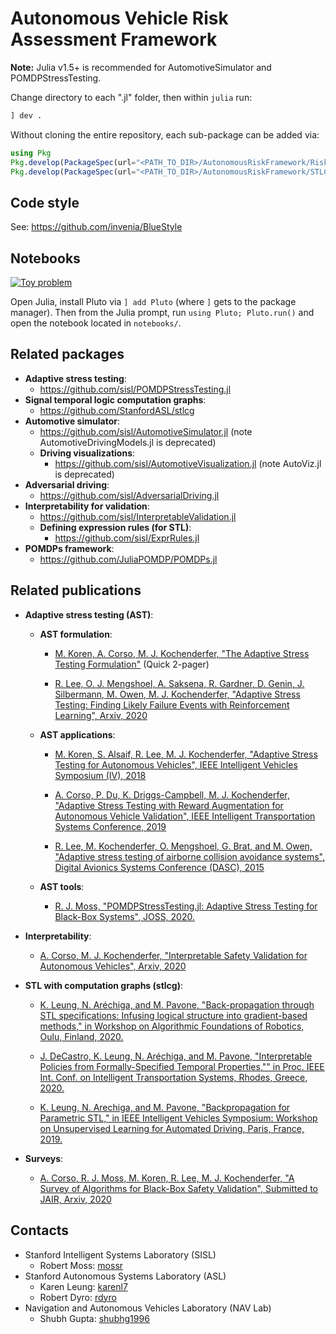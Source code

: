 # Autonomous Vehicle Risk Assessment Framework

**Note:** Julia v1.5+ is recommended for AutomotiveSimulator and POMDPStressTesting.

Change directory to each ".jl" folder, then within `julia` run:
```julia
] dev .
```

Without cloning the entire repository, each sub-package can be added via:
```julia
using Pkg
Pkg.develop(PackageSpec(url="<PATH_TO_DIR>/AutonomousRiskFramework/RiskSimulator.jl"))
Pkg.develop(PackageSpec(url="<PATH_TO_DIR>/AutonomousRiskFramework/STLCG.jl"))
```

## Code style

See: https://github.com/invenia/BlueStyle

## Notebooks
[![Toy problem](https://img.shields.io/badge/pluto-running%20example-8c1515)](./notebooks/automotive_notebook.jl)

Open Julia, install Pluto via `] add Pluto` (where `]` gets to the package manager). Then from the Julia prompt, run `using Pluto; Pluto.run()` and open the notebook located in `notebooks/`. 


## Related packages
- **Adaptive stress testing**:
    - https://github.com/sisl/POMDPStressTesting.jl
- **Signal temporal logic computation graphs**:
    - https://github.com/StanfordASL/stlcg
- **Automotive simulator**:
    - https://github.com/sisl/AutomotiveSimulator.jl (note AutomotiveDrivingModels.jl is deprecated)
    - **Driving visualizations**:
        - https://github.com/sisl/AutomotiveVisualization.jl (note AutoViz.jl is deprecated)
- **Adversarial driving**:
    - https://github.com/sisl/AdversarialDriving.jl
- **Interpretability for validation**:
    - https://github.com/sisl/InterpretableValidation.jl
    - **Defining expression rules (for STL)**:
        - https://github.com/sisl/ExprRules.jl
- **POMDPs framework**:
    - https://github.com/JuliaPOMDP/POMDPs.jl

## Related publications
- **Adaptive stress testing (AST)**:
    - **AST formulation**:
        - [M. Koren, A. Corso, M. J. Kochenderfer, "The Adaptive Stress Testing Formulation"](https://arxiv.org/abs/2004.04293) (Quick 2-pager)

        - [R. Lee, O. J. Mengshoel, A. Saksena, R. Gardner, D. Genin, J. Silbermann, M. Owen, M. J. Kochenderfer, "Adaptive Stress Testing: Finding Likely Failure Events with Reinforcement Learning", Arxiv, 2020](https://arxiv.org/abs/1811.02188)

    - **AST applications**:
        - [M. Koren, S. Alsaif, R. Lee, M. J. Kochenderfer, "Adaptive Stress Testing for Autonomous Vehicles", IEEE Intelligent Vehicles Symposium (IV), 2018](https://ieeexplore.ieee.org/stamp/stamp.jsp?arnumber=8500400)

        - [A. Corso, P. Du, K. Driggs-Campbell, M. J. Kochenderfer, "Adaptive Stress Testing with Reward Augmentation for Autonomous Vehicle Validation", IEEE Intelligent Transportation Systems Conference, 2019](https://arxiv.org/abs/1908.01046)

        - [R. Lee, M. Kochenderfer, O. Mengshoel, G. Brat, and M. Owen, "Adaptive stress testing of airborne collision avoidance systems", Digital Avionics Systems Conference (DASC), 2015](https://ieeexplore.ieee.org/document/7311613)
    - **AST tools**:
        - [R. J. Moss, "POMDPStressTesting.jl: Adaptive Stress Testing for Black-Box Systems", JOSS, 2020.](https://github.com/sisl/POMDPStressTesting.jl/blob/master/joss/paper.pdf)

- **Interpretability**:
    - [A. Corso, M. J. Kochenderfer, "Interpretable Safety Validation for Autonomous Vehicles", Arxiv, 2020](https://arxiv.org/abs/2004.06805)

- **STL with computation graphs (stlcg)**:
    - [K. Leung, N. Aréchiga, and M. Pavone, "Back-propagation through STL specifications: Infusing logical structure into gradient-based methods," in Workshop on Algorithmic Foundations of Robotics, Oulu, Finland, 2020.](https://arxiv.org/abs/2008.00097)

    - [J. DeCastro, K. Leung, N. Aréchiga, and M. Pavone, "Interpretable Policies from Formally-Specified Temporal Properties,"" in Proc. IEEE Int. Conf. on Intelligent Transportation Systems, Rhodes, Greece, 2020.](http://asl.stanford.edu/wp-content/papercite-data/pdf/DeCastro.Leung.ea.ITSC20.pdf)

    - [K. Leung, N. Arechiga, and M. Pavone, "Backpropagation for Parametric STL," in IEEE Intelligent Vehicles Symposium: Workshop on Unsupervised Learning for Automated Driving, Paris, France, 2019.](http://asl.stanford.edu/wp-content/papercite-data/pdf/Leung.Arechiga.ea.ULAD19.pdf)

- **Surveys**:
    - [A. Corso, R. J. Moss, M. Koren, R. Lee, M. J. Kochenderfer, "A Survey of Algorithms for Black-Box Safety Validation", Submitted to JAIR, Arxiv, 2020](https://arxiv.org/abs/2005.02979)

## Contacts
- Stanford Intelligent Systems Laboratory (SISL)
    - Robert Moss: [mossr](https://github.com/mossr)
- Stanford Autonomous Systems Laboratory (ASL)
    - Karen Leung: [karenl7](https://github.com/karenl7)
    - Robert Dyro: [rdyro](https://github.com/rdyro)
- Navigation and Autonomous Vehicles Laboratory (NAV Lab)
    - Shubh Gupta: [shubhg1996](https://github.com/shubhg1996)
